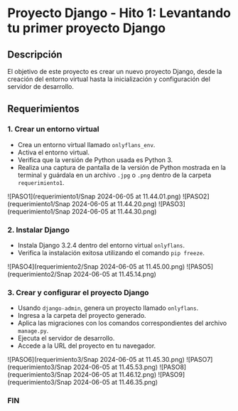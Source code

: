 # Proyecto Django - Hito 1: Levantando tu primer proyecto Django

## Descripción

El objetivo de este proyecto es crear un nuevo proyecto Django, desde la creación del entorno virtual hasta la inicialización y configuración del servidor de desarrollo.

## Requerimientos

### 1. Crear un entorno virtual
- Crea un entorno virtual llamado `onlyflans_env`.
- Activa el entorno virtual.
- Verifica que la versión de Python usada es Python 3.
- Realiza una captura de pantalla de la versión de Python mostrada en la terminal y guárdala en un archivo `.jpg` o `.png` dentro de la carpeta `requerimiento1`.

![PASO1](requerimiento1/Snap 2024-06-05 at 11.44.01.png)
![PASO2](requerimiento1/Snap 2024-06-05 at 11.44.20.png)
![PASO3](requerimiento1/Snap 2024-06-05 at 11.44.30.png)


### 2. Instalar Django
- Instala Django 3.2.4 dentro del entorno virtual `onlyflans`.
- Verifica la instalación exitosa utilizando el comando `pip freeze`.

![PASO4](requerimiento2/Snap 2024-06-05 at 11.45.00.png)
![PASO5](requerimiento2/Snap 2024-06-05 at 11.45.14.png)


### 3. Crear y configurar el proyecto Django
- Usando `django-admin`, genera un proyecto llamado `onlyflans`.
- Ingresa a la carpeta del proyecto generado.
- Aplica las migraciones con los comandos correspondientes del archivo `manage.py`.
- Ejecuta el servidor de desarrollo.
- Accede a la URL del proyecto en tu navegador.

![PASO6](requerimiento3/Snap 2024-06-05 at 11.45.30.png)
![PASO7](requerimiento3/Snap 2024-06-05 at 11.45.53.png)
![PASO8](requerimiento3/Snap 2024-06-05 at 11.46.12.png)
![PASO9](requerimiento3/Snap 2024-06-05 at 11.46.35.png)



### FIN









